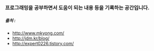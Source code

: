 ### 프로그래밍을 공부하면서 도움이 되는 내용 등을 기록하는 공간입니다.

##### 출처 :
+ http://www.mkyong.com/
+ http://jdm.kr/blog/
+ http://expert0226.tistory.com/
